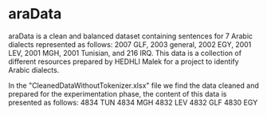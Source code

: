 # araData
araData is a clean and balanced dataset containing sentences for 7 Arabic dialects represented as follows: 
2007 GLF, 
2003 general, 
2002 EGY, 
2001 LEV, 
2001 MGH, 
2001 Tunisian, 
and 216 IRQ. 
This data is a collection of different resources prepared by HEDHLI Malek for a project to identify Arabic dialects.

In the "CleanedDataWithoutTokenizer.xlsx" file we find the data cleaned and prepared for the experimentation phase, the content of this data is presented as follows:
4834 TUN
4834 MGH
4832 LEV
4832 GLF
4830 EGY
